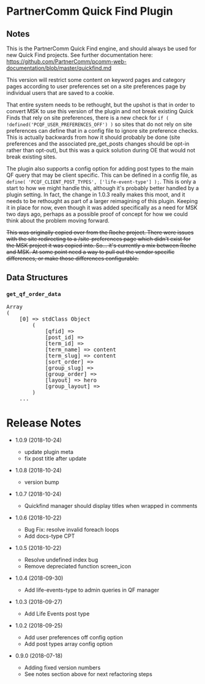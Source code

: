 # PartnerComm Quick Find Plugin

## Notes
This is the PartnerComm Quick Find engine, and should always be used for new Quick Find projects. See further documentation here: https://github.com/PartnerComm/pcomm-web-documentation/blob/master/quickfind.md

This version will restrict some content on keyword pages and category pages according to user preferences set on a site preferences page by individual users that are saved to a cookie. 

That entire system needs to be rethought, but the upshot is that in order to convert MSK to use this version of the plugin and not break existing Quick Finds that rely on site preferences, there is a new check for `if ( !defined('PCQF_USER_PREFERENCES_OFF') )` so sites that do not rely on site preferences can define that in a config file to ignore site preference checks. This is actually backwards from how it should probably be done (site preferences and the associated pre_get_posts changes should be opt-in rather than opt-out), but this was a quick solution during OE that would not break existing sites. 

The plugin also supports a config option for adding post types to the main QF query that may be client specific. This can be defined in a config file, as `define( 'PCQF_CLIENT_POST_TYPES', ['life-event-type'] );`. This is only a start to how we might handle this, although it's probably better handled by a plugin setting. In fact, the change in 1.0.3 really makes this moot, and it needs to be rethought as part of a larger reimagining of this plugin. Keeping it in place for now, even though it was added specifically as a need for MSK two days ago, perhaps as a possible proof of concept for how we could think about the problem moving forward.

~~This was originally copied over from the Roche project. There were issues with the site redirecting to a /site-preferences page which didn't exist for the MSK project it was copied into. So... it's currently a mix between Roche and MSK. At some point need a way to pull out the vendor specific differences, or make those differences configurable.~~

## Data Structures

### `get_qf_order_data`
<pre>
Array
(
    [0] => stdClass Object
        (
            [qfid] => 
            [post_id] => 
            [term_id] => 
            [term_name] => content
            [term_slug] => content
            [sort_order] => 
            [group_slug] => 
            [group_order] => 
            [layout] => hero
            [group_layout] => 
        )
    ...
</pre>

# Release Notes
- 1.0.9 (2018-10-24)
    - update plugin meta
    - fix post title after update
- 1.0.8 (2018-10-24)
    - version bump
- 1.0.7 (2018-10-24)
    - Quickfind manager should display titles when wrapped in comments 
- 1.0.6 (2018-10-22)
    - Bug Fix: resolve invalid foreach loops
    - Add docs-type CPT
- 1.0.5 (2018-10-22)
    - Resolve undefined index bug
    - Remove depreciated function screen_icon
- 1.0.4 (2018-09-30)
	- Add life-events-type to admin queries in QF manager
	
- 1.0.3 (2018-09-27)
	- Add Life Events post type

- 1.0.2 (2018-09-25)
	- Add user preferences off config option
	- Add post types array config option

- 0.9.0 (2018-07-18)
    - Adding fixed version numbers
    - See notes section above for next refactoring steps
